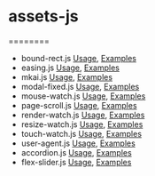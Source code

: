 # assets-js

========

- bound-rect.js
[Usage](/readme/bound-rect.md), [Examples](/assets-js/build/bound-rect.html)
- easing.js
[Usage](/readme/easing.md), [Examples](/assets-js/build/easing.html)
- mkai.js
[Usage](/readme/mkai.md), [Examples](/assets-js/build/mkai.html)
- modal-fixed.js
[Usage](/readme/modal-fixed.md), [Examples](/assets-js/build/modal-fixed.html)
- mouse-watch.js
[Usage](/readme/mouse-watch.md), [Examples](/assets-js/build/mouse-watch.html)
- page-scroll.js
[Usage](/readme/page-scroll.md), [Examples](/assets-js/build/page-scroll.html)
- render-watch.js
[Usage](/readme/render-watch.md), [Examples](/assets-js/build/render-watch.html)
- resize-watch.js
[Usage](/readme/resize-watch.md), [Examples](/assets-js/build/resize-watch.html)
- touch-watch.js
[Usage](/readme/touch-watch.md), [Examples](/assets-js/build/touch-watch.html)
- user-agent.js
[Usage](/readme/user-agent.md), [Examples](/assets-js/build/user-agent.html)
- accordion.js
[Usage](/readme/accordion.md), [Examples](/assets-js/build/accordion.html)
- flex-slider.js
[Usage](/readme/flex-slider.md), [Examples](/assets-js/build/flex-slider.html)
